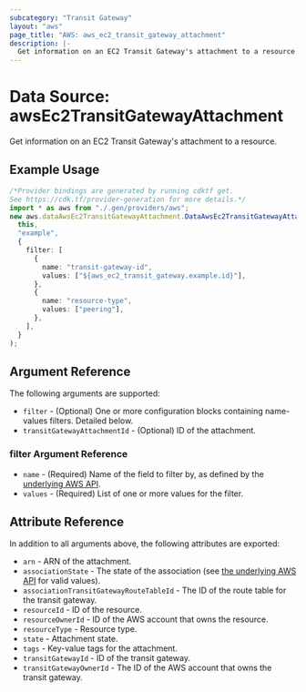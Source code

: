 ```yaml
---
subcategory: "Transit Gateway"
layout: "aws"
page_title: "AWS: aws_ec2_transit_gateway_attachment"
description: |-
  Get information on an EC2 Transit Gateway's attachment to a resource
---
```


# Data Source: awsEc2TransitGatewayAttachment

Get information on an EC2 Transit Gateway's attachment to a resource.

## Example Usage

```typescript
/*Provider bindings are generated by running cdktf get.
See https://cdk.tf/provider-generation for more details.*/
import * as aws from "./.gen/providers/aws";
new aws.dataAwsEc2TransitGatewayAttachment.DataAwsEc2TransitGatewayAttachment(
  this,
  "example",
  {
    filter: [
      {
        name: "transit-gateway-id",
        values: ["${aws_ec2_transit_gateway.example.id}"],
      },
      {
        name: "resource-type",
        values: ["peering"],
      },
    ],
  }
);

```

## Argument Reference

The following arguments are supported:

* `filter` - (Optional) One or more configuration blocks containing name-values filters. Detailed below.
* `transitGatewayAttachmentId` - (Optional) ID of the attachment.

### filter Argument Reference

* `name` - (Required) Name of the field to filter by, as defined by the [underlying AWS API](https://docs.aws.amazon.com/AWSEC2/latest/APIReference/API_DescribeTransitGatewayAttachments.html).
* `values` - (Required) List of one or more values for the filter.

## Attribute Reference

In addition to all arguments above, the following attributes are exported:

* `arn` - ARN of the attachment.
* `associationState` - The state of the association (see [the underlying AWS API](https://docs.aws.amazon.com/AWSEC2/latest/APIReference/API_TransitGatewayAttachmentAssociation.html) for valid values).
* `associationTransitGatewayRouteTableId` - The ID of the route table for the transit gateway.
* `resourceId` - ID of the resource.
* `resourceOwnerId` - ID of the AWS account that owns the resource.
* `resourceType` - Resource type.
* `state` - Attachment state.
* `tags` - Key-value tags for the attachment.
* `transitGatewayId` - ID of the transit gateway.
* `transitGatewayOwnerId` - The ID of the AWS account that owns the transit gateway.

